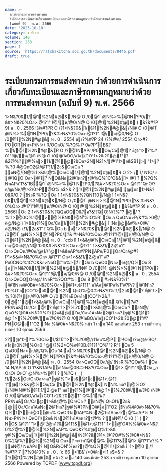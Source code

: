 ```yaml
---
name: >-
  ระเบียบกรมการขนส่งทางบก
  ว่าด้วยการดำเนินการเกี่ยวกับทะเบียนและภาษีรถตามกฎหมายว่าด้วยการขนส่งทางบก
  (ฉบับที่ 9)  พ.ศ. 2566
date: '2023-10-10'
category: ง พิเศษ
volume: 140
section: 253
page: 1
source: 'https://ratchakitcha.soc.go.th/documents/8446.pdf'
draft: true
---
```


# ระเบียบกรมการขนส่งทางบก ว่าด้วยการดำเนินการเกี่ยวกับทะเบียนและภาษีรถตามกฎหมายว่าด้วยการขนส่งทางบก (ฉบับที่ 9)  พ.ศ. 2566

1>N&?0&1/@1%2N#@& /N@ O /0@1 ํ @N%>%@1N?P0/?&#>N&?0%Oล>.@1?1" !@/ห/@0/N@ O /0@1%2N#@& ( &?&#?P 9) พ . 0 . 2566 !@/#?PR O /?1>N&?0&1/@1%2N#@&/N@ O /0@1 ํ @N%>%@1N?P0/?&#>N&?0%Oล>.@1?1" !@/ห/@0/N@ O /0@1%2N#@& พ . 0 . 2554 ล/?%#?P 24 /?%@ค/ 2554 Oล>#?POORNพ>P/N!>/ R/OOลO/ %?Q% P 0#?P'ัB&?%1/@1%2N#@&R O /?@1NAPอ/P0Oอ/Cล@1? #ํ@'1>?%.?01"!@/ห/@0 /N@ O /0@1คBO/ค1อ(CO'1>2&.?0@1"?&2ํ@%?@%ค>11/@1ํ@?&Oล>2NN21>/@1'1>อ&$B1> '1>?%.?0 #ํ@QหO2@/@1"!1/2อ&Oอ/Cล ? ลN@/(N@%1>&&ฐ@%Oอ/Cล1/@1%2N#@&R O 2> / 1/ N1O/ ล @1QO Oล>@1? NO&Nอ2@1หล?ฐ@%Q%1C'O&&1> @1 ? %?Q% NพAPอ'1?&'1B@1 ํ @N%>%@1 N?P0/?&#>N&?0%Oล>.@1?1"QหO/?ค/@/Nห/@>2/0>P@Q% อ$>& ? 1/@1%2N#@& @ออ1>N&?0&R/O ? !NอR'%?Q Oอ 1 1>N&?0&%?QN1?0/N@ ì 1>N&?0&1/@1%2N#@&/N@ O /0@1 ํ @N%>%@1N?P0/?& #>N&?0%Oล>.@1?1"!@/ห/@0/N@ O /0@1%2N#@& ( &?&#?P 9) พ . 0 . 2566î Oอ 2 1>N&?0&%?QQหOQO&?ค?&!?QO!N/?%"? @/ ? %'1>@0Q%1@>@%BN&1@N'็%!O%R' Oอ a QหONพ>P/&#%>0@/คํ@/N@ ì 1>&&ฐ@%Oอ/Cล1/@1%2N#@& î !Nอ@&#%>0@/ คํ@/N@ ì !1/2อ&1" î Q%Oอ b อ1>N&?0&1/@1%2N#@&/N@ O /0@1 ํ @N%>%@1N?P0/?& #>N&?0%Oล>.@1?1"!@/ห/@0/N@ O /0@1%2N#@& พ . 0 . `ccb ìì 1>&&ฐ@%Oอ/Cล1/@1%2N#@& î ห/@0ค/@//N@ 1>&&#>N&?0%Oล>.@1?1" 1>&&!1/2.@พ1" Oล>QหOห/@0ค/@/1//"@1>&&อAP%#?PNAPอ/P0Oอ/Cล/@#?P1>&&#>N&?0%Oล>.@1?1" Oล>1>&&!1/2.@พ1" #?Pอ0CNQ%1C'O&&อ>NลO#1อ%>2์ î Oอ b QหO0Nล>ค/@/Q%Oอ 8 อ1>N&?0&1/@1%2N#@&/N@ O /0@1 ํ @N%>%@1 N?P0/?&#>N&?0%Oล>.@1?1"!@/ห/@0/N@ O /0@1%2N#@& พ . 0 . 2554 Oล>QหOQOค/@/ !NอR'%?QO#% ì Oอ 8 @1 #>N&?0%1" @1!Nออ@0B#>N&?0%Oล>ํ@1>.@1?1" ห1Aอ@1Pอ%1"#?P/? @1N'ล?P0%O'ล(CO'1>อ&@1%2N QหO%@0#>N&?0%!1/2อ&@1? #ํ@'1>?%.?0!@/ห/@0/N@ O /0 @1คBO/ค1อ(CO'1>2&.?0@1"@1>&&ฐ@%Oอ/Cล1/@1%2N#@& Q%1?#?PR/Nพ&Oอ/Cล @1? #ํ@'1>?%.?0@1>&&ฐ@%Oอ/Cล ? ลN@/ QหO%@0#>N&?0%!1/2อ&@Oอ/Cลห1AอNอ2@1 หล?ฐ@%@1? #ํ@'1>?%.?0!@/ห/@0/N@ O /0@1คBO/ค1อ(CO'1>2&.?0@1"#?PNO@อ1"O2 !Nอ %@0#>N&?0% หน้า 1 เลม 140 ตอนพิเศษ 253 ง ราชกิจจานุเบกษา 10 ตุลาคม 2566

2?@'1>?%.?0Oล>1/$11/์'1>?%.?0!@//11คห%@P >!Oอ/?ค/@/คBO/ค1ออ0N@%Oอ0 "@/?%2>Q%อ@0B.@1?1"Q%'ี"? R' î Oอ 5 QหO0Nล>ค/@/Q%Oอ 14 อ1>N&?0&1/@1%2N#@&/N@ O /0@1 ํ @N%>%@1 N?P0/?&#>N&?0%Oล>.@1?1"!@/ห/@0/N@ O /0@1%2N#@& พ . 0 . 2554 Oล>QหOQOค/@/ !NอR'%?QO#% ì Oอ 14 N/APอR O 1?&N1APออ!Nออ@0B#>N&?0%Oล>ํ@1>.@1?1"!@/Oอ _a OลO/ QหO ํ @N%>%@1 ? %?Q ( _ ) !1/2อ&Oอ/CลOล>หล?ฐ@%'1>อ&@1อํ@1>.@1?1"@1>&&ฐ@%Oอ/Cล 1/@1%2N#@& NN% หล?ฐ@%O2 /N@(N@%@1!1/2.@พ1" หล?ฐ@%@1? #ํ@'1>?%.?0!@/ห/@0 /N@ O /0@1คBO/ค1อ(CO'1>2&.?0@1" Q%1?#?PR/Nพ&Oอ/Cล@1>&&ฐ@%Oอ/Cล ? ลN@/ QหO!1/2อ& @Oอ/Cลห1AอNอ2@1หล?ฐ@%#?PNO@อ1"O2 !Nอ%@0#>N&?0% Q%1?ห/@0ํ@ห% QหO!Oอ0AP%Nอ2@1ห1Aอหล?ฐ@%อAP% N Nพ>P/N!>/ QหO!1/2อ& Nอ2@1ห1Aอหล?ฐ@% ? ลN@/ O /0 ( ` ) ? NO&.@1?1"'1>ํ@'ี 2ํ@ห1?&@11?&ํ@1>.@1?1"'1>ํ@'ีO#%%@0#>N&?0%2ํ@%?@%%2NอAP% QหO&?%#@Q%1>&& ฐ@%Oอ/Cล1/@1%2N#@&/N@1?&ํ@1>.@1?O#%%@0#>N&?0%2ํ@%?@%%2NQ Oล>? พ>/พ์1@0@% @11?&ํ@1>.@1?1"ค?% ? ลN@/ NพAPอ? NO&R/ON'็%หล?ฐ@%Q%@1!1/2อ& î '1>@0  /?%#?P 7 ?%0@0% พ . 0 . `c 66 >1B!/์ />0@ล>!1 อ$>& ? 1/@1%2N#@& หน้า 2 เลม 140 ตอนพิเศษ 253 ง ราชกิจจานุเบกษา 10 ตุลาคม 2566 Powered by TCPDF (www.tcpdf.org)
